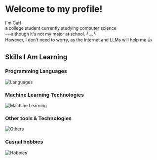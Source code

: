 # Welcome to my profile!

 I'm Carl  
 a college student currently studying computer science  
 ---although it's not my major at school. ╯︿╰  
 However, I don't need to worry, as the Internet and LLMs will help me 👍  
 


## Skills I Am Learning
### Programming Languages
![Languages](https://skillicons.dev/icons?i=c,cpp,python,java,lua)

### Machine Learning Technologies
![Machine Learning](https://skillicons.dev/icons?i=tensorflow,pytorch,sklearn,gcp)

### Other tools & Technologies
![Others](https://skillicons.dev/icons?i=git,github,markdown,vscode,pycharm,vim)

### Casual hobbies
![Hobbies](https://skillicons.dev/icons?i=js,html,css,kali,raspberrypi,arduino,blender)


<!--
**Carl-Zzdr/Carl-Zzdr** is a ✨ _special_ ✨ repository because its `README.md` (this file) appears on your GitHub profile.

Here are some ideas to get you started:

- 🔭 I’m currently working on ...
- 🌱 I’m currently learning ...
- 👯 I’m looking to collaborate on ...
- 🤔 I’m looking for help with ...
- 💬 Ask me about ...
- 📫 How to reach me: ...
- 😄 Pronouns: ...
- ⚡ Fun fact: ...
-->
